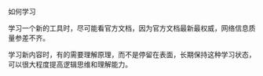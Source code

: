 如何学习

学习一个新的工具时，尽可能看官方文档，因为官方文档最新最权威，网络信息质量参差不齐。

学习新内容时，有的需要理解原理，而不是停留在表面，长期保持这种学习状态，可以很大程度提高逻辑思维和理解能力。